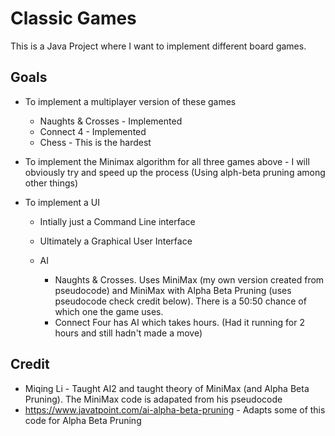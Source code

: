 # Classic Games

This is a Java Project where I want to implement different board games.

## Goals
- To implement a multiplayer version of these games
    - Naughts & Crosses - Implemented
    - Connect 4 - Implemented
    - Chess - This is the hardest

- To implement the Minimax algorithm for all three games above - I will obviously try and speed up the process (Using alph-beta pruning among other things)

- To implement a UI
    - Intially just a Command Line interface
    - Ultimately a Graphical User Interface
    
  - AI
    - Naughts & Crosses.  Uses MiniMax (my own version created from pseudocode) and MiniMax with Alpha Beta Pruning (uses pseudocode check credit below).  There is a 50:50 chance of which one the game uses.
    - Connect Four has AI which takes hours.  (Had it running for 2 hours and still hadn't made a move)
    
## Credit
- Miqing Li - Taught AI2 and taught theory of MiniMax (and Alpha Beta Pruning).  The MiniMax code is adapated from his pseudocode
- https://www.javatpoint.com/ai-alpha-beta-pruning - Adapts some of this code for Alpha Beta Pruning